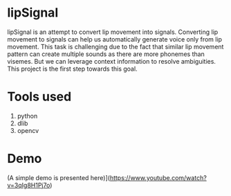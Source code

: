 # lipSignal
lipSignal is an attempt to convert lip movement into signals. Converting lip movement to signals can help us automatically generate voice only from lip movement. This task is challenging due to the fact that similar lip movement pattern can create multiple sounds as there are more phonemes than visemes. But we can leverage context information to resolve ambiguities. This project is the first step towards this goal.

# Tools used
1. python
2. dlib
3. opencv

# Demo
(A simple demo is presented here)](https://www.youtube.com/watch?v=3qIg8H1Pj7o)
